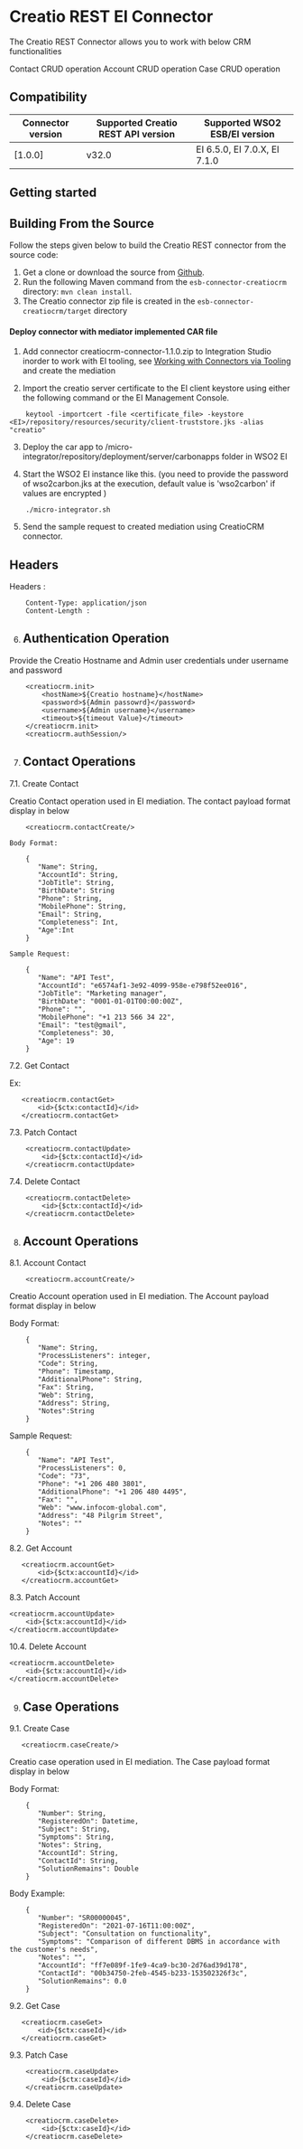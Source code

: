 # Creatio REST EI Connector

The Creatio REST Connector allows you to work with below CRM functionalities

Contact CRUD operation
Account CRUD operation
Case CRUD operation

## Compatibility

| Connector version | Supported Creatio REST API version | Supported WSO2 ESB/EI version |
| ------------- | ------------- | ------------- |
| [1.0.0]| v32.0 | EI 6.5.0, EI 7.0.X, EI 7.1.0 |

## Getting started

## Building From the Source

Follow the steps given below to build the Creatio REST connector from the source code:

1. Get a clone or download the source from [Github](https://github.com/wso2-extensions/esb-connector-creatio).
2. Run the following Maven command from the `esb-connector-creatiocrm` directory: `mvn clean install`.
3. The Creatio connector zip file is created in the `esb-connector-creatiocrm/target` directory

#### Deploy connector with mediator implemented CAR file

1. Add connector creatiocrm-connector-1.1.0.zip to Integration Studio inorder to work with EI tooling, see [Working with Connectors via Tooling](https://docs.wso2.com/display/EI650/Working+with+Connectors+via+Tooling) and create the mediation

2. Import the creatio server certificate to the EI client keystore using either the following command or the EI Management Console.

```
    keytool -importcert -file <certificate_file> -keystore <EI>/repository/resources/security/client-truststore.jks -alias "creatio"
```
3. Deploy the car app to <EI-HOME>/micro-integrator/repository/deployment/server/carbonapps folder in WSO2 EI

4. Start the WSO2 EI instance like this. (you need to provide the password of wso2carbon.jks at the execution, default value is 'wso2carbon' if values are encrypted )
```
    ./micro-integrator.sh
```
  
5. Send the sample request to created mediation using CreatioCRM connector.

## Headers

Headers :
```
    Content-Type: application/json
    Content-Length :
```
6. ## Authentication Operation

Provide the Creatio Hostname and Admin user credentials under username and password
```
    <creatiocrm.init>
        <hostName>${Creatio hostname}</hostName>
        <password>${Admin passowrd}</password>
        <username>${Admin username}</username>
        <timeout>${timeout Value}</timeout>
    </creatiocrm.init>
    <creatiocrm.authSession/>
```

7. ## Contact Operations

7.1. Create Contact

Creatio Contact operation used in EI mediation. The contact payload format display in below

```
    <creatiocrm.contactCreate/>
```

    Body Format:
```
    {
       "Name": String,
       "AccountId": String,
       "JobTitle": String,
       "BirthDate": String
       "Phone": String,
       "MobilePhone": String,
       "Email": String,
       "Completeness": Int,
       "Age":Int
    }
```
    Sample Request:
```
    {
       "Name": "API Test",
       "AccountId": "e6574af1-3e92-4099-958e-e798f52ee016",
       "JobTitle": "Marketing manager",
       "BirthDate": "0001-01-01T00:00:00Z",
       "Phone": "",
       "MobilePhone": "+1 213 566 34 22",
       "Email": "test@gmail",
       "Completeness": 30,
       "Age": 19
    }
```

7.2. Get Contact

Ex:
```
   <creatiocrm.contactGet>
       <id>{$ctx:contactId}</id>
   </creatiocrm.contactGet>
```
  
7.3. Patch Contact
```
    <creatiocrm.contactUpdate>
        <id>{$ctx:contactId}</id>
    </creatiocrm.contactUpdate>
```

7.4. Delete Contact
```
    <creatiocrm.contactDelete>
        <id>{$ctx:contactId}</id>
    </creatiocrm.contactDelete>
```

8. ## Account Operations

8.1. Account Contact
```
    <creatiocrm.accountCreate/>
```
Creatio Account operation used in EI mediation. The Account payload format display in below

Body Format:
```
    {
       "Name": String,
       "ProcessListeners": integer,
       "Code": String,
       "Phone": Timestamp,
       "AdditionalPhone": String,
       "Fax": String,
       "Web": String,
       "Address": String,
       "Notes":String
    }
```
Sample Request:
```
    {
       "Name": "API Test",
       "ProcessListeners": 0,
       "Code": "73",
       "Phone": "+1 206 480 3801",
       "AdditionalPhone": "+1 206 480 4495",
       "Fax": "",
       "Web": "www.infocom-global.com",
       "Address": "48 Pilgrim Street",
       "Notes": ""
    }
```

8.2. Get Account
```
   <creatiocrm.accountGet>
       <id>{$ctx:accountId}</id>
   </creatiocrm.accountGet>
```
  
8.3. Patch Account
```
<creatiocrm.accountUpdate>
    <id>{$ctx:accountId}</id>
</creatiocrm.accountUpdate>
```

10.4. Delete Account

```
<creatiocrm.accountDelete>
    <id>{$ctx:accountId}</id>
</creatiocrm.accountDelete>
```

9. ## Case Operations
9.1. Create Case
```
   <creatiocrm.caseCreate/>
```
Creatio case operation used in EI mediation. The Case payload format display in below

Body Format:
```
    {
       "Number": String,
       "RegisteredOn": Datetime,
       "Subject": String,
       "Symptoms": String,
       "Notes": String,
       "AccountId": String,
       "ContactId": String,
       "SolutionRemains": Double
    }
```

Body Example:
```
    {
       "Number": "SR00000045",
       "RegisteredOn": "2021-07-16T11:00:00Z",
       "Subject": "Consultation on functionality",
       "Symptoms": "Comparison of different DBMS in accordance with the customer's needs",
       "Notes": "",
       "AccountId": "ff7e089f-1fe9-4ca9-bc30-2d76ad39d178",
       "ContactId": "00b34750-2feb-4545-b233-153502326f3c",
       "SolutionRemains": 0.0
    }
```

9.2. Get Case
```
   <creatiocrm.caseGet>
       <id>{$ctx:caseId}</id>
   </creatiocrm.caseGet>
```  
9.3. Patch Case
```
    <creatiocrm.caseUpdate>
        <id>{$ctx:caseId}</id>
    </creatiocrm.caseUpdate>
```

9.4. Delete Case
```
    <creatiocrm.caseDelete>
        <id>{$ctx:caseId}</id>
    </creatiocrm.caseDelete>
```